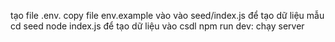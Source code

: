 tạo file .env. copy file env.example vào
vào seed/index.js để tạo dữ liệu mẫu
cd seed
node index.js để tạo dữ liệu vào csdl
npm run dev: chạy server

